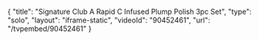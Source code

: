 {
    "title": "Signature Club A Rapid C Infused Plump   Polish 3pc Set",
    "type": "solo",
    "layout": "iframe-static",
    "videoId": "90452461",
    "url": "\/tvpembed\/90452461"
}